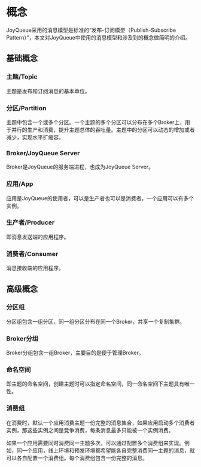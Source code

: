# 概念

JoyQueue采用的消息模型是标准的“发布-订阅模型（Publish-Subscribe Pattern）”，本文对JoyQueue中使用的消息模型和涉及到的概念做简明的介绍。

## 基础概念

### 主题/Topic

主题是发布和订阅消息的基本单位。

### 分区/Partition

主题中包含一个或多个分区。一个主题的多个分区可以分布在多个Broker上，用于并行的生产和消费，提升主题总体的吞吐量。主题中的分区可以动态的增加或者减少，实现水平扩缩容。

### Broker/JoyQueue Server

Broker是JoyQueue的服务端进程，也成为JoyQueue Server。

### 应用/App

应用是JoyQueue的使用者，可以是生产者也可以是消费者，一个应用可以有多个实例。

### 生产者/Producer

即消息发送端的应用程序。

### 消费者/Consumer

消息接收端的应用程序。

## 高级概念

### 分区组

分区组包含一组分区，同一组分区分布在同一个Broker，共享一个复制集群。

### Broker分组

Broker分组包含一组Broker，主要目的是便于管理Broker。

### 命名空间

即主题的命名空间，创建主题时可以指定命名空间，同一命名空间下主题具有唯一性。

### 消费组

在消费时，默认一个应用消费主题一份完整的消息集合，如果应用启动多个消费者实例，那这些实例之间是竞争消费，每条消息最多只能被一个实例消费。

如果一个应用需要同时消费同一主题多次，可以通过配置多个消费组来实现。例如，同一个应用，线上环境和预发环境都希望能各自完整消费同一主题的消息，就可以各自配置一个消费组。每个消费组包含一份完整的消息。
